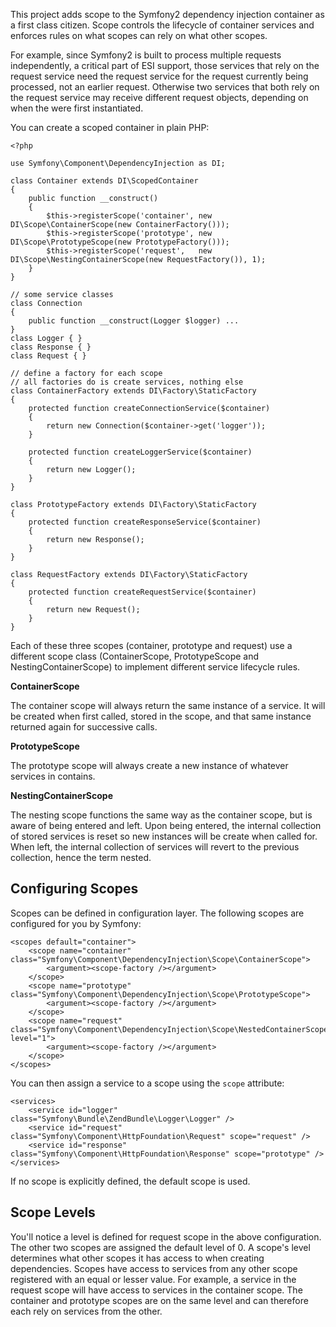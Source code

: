 This project adds scope to the Symfony2 dependency injection container as a
first class citizen. Scope controls the lifecycle of container services and
enforces rules on what scopes can rely on what other scopes.

For example, since Symfony2 is built to process multiple requests
independently, a critical part of ESI support, those services that rely on the
request service need the request service for the request currently being
processed, not an earlier request. Otherwise two services that both rely on
the request service may receive different request objects, depending on when
the were first instantiated.

You can create a scoped container in plain PHP:

    <?php

    use Symfony\Component\DependencyInjection as DI;

    class Container extends DI\ScopedContainer
    {
        public function __construct()
        {
            $this->registerScope('container', new DI\Scope\ContainerScope(new ContainerFactory()));
            $this->registerScope('prototype', new DI\Scope\PrototypeScope(new PrototypeFactory()));
            $this->registerScope('request',   new DI\Scope\NestingContainerScope(new RequestFactory()), 1);
        }
    }

    // some service classes
    class Connection
    {
        public function __construct(Logger $logger) ...
    }
    class Logger { }
    class Response { }
    class Request { }

    // define a factory for each scope
    // all factories do is create services, nothing else
    class ContainerFactory extends DI\Factory\StaticFactory
    {
        protected function createConnectionService($container)
        {
            return new Connection($container->get('logger'));
        }

        protected function createLoggerService($container)
        {
            return new Logger();
        }
    }

    class PrototypeFactory extends DI\Factory\StaticFactory
    {
        protected function createResponseService($container)
        {
            return new Response();
        }
    }

    class RequestFactory extends DI\Factory\StaticFactory
    {
        protected function createRequestService($container)
        {
            return new Request();
        }
    }

Each of these three scopes (container, prototype and request) use a different
scope class (ContainerScope, PrototypeScope and NestingContainerScope) to
implement different service lifecycle rules.

**ContainerScope**

The container scope will always return the same instance of a service. It will
be created when first called, stored in the scope, and that same instance
returned again for successive calls.

**PrototypeScope**

The prototype scope will always create a new instance of whatever services
in contains.

**NestingContainerScope**

The nesting scope functions the same way as the container scope, but is aware
of being entered and left. Upon being entered, the internal collection of
stored services is reset so new instances will be create when called for. When
left, the internal collection of services will revert to the previous
collection, hence the term nested.

Configuring Scopes
------------------

Scopes can be defined in configuration layer. The following scopes are
configured for you by Symfony:

    <scopes default="container">
        <scope name="container" class="Symfony\Component\DependencyInjection\Scope\ContainerScope">
            <argument><scope-factory /></argument>
        </scope>
        <scope name="prototype" class="Symfony\Component\DependencyInjection\Scope\PrototypeScope">
            <argument><scope-factory /></argument>
        </scope>
        <scope name="request" class="Symfony\Component\DependencyInjection\Scope\NestedContainerScope" level="1">
            <argument><scope-factory /></argument>
        </scope>
    </scopes>

You can then assign a service to a scope using the `scope` attribute:

    <services>
        <service id="logger" class="Symfony\Bundle\ZendBundle\Logger\Logger" />
        <service id="request" class="Symfony\Component\HttpFoundation\Request" scope="request" />
        <service id="response" class="Symfony\Component\HttpFoundation\Response" scope="prototype" />
    </services>

If no scope is explicitly defined, the default scope is used.

Scope Levels
------------

You'll notice a level is defined for request scope in the above configuration.
The other two scopes are assigned the default level of 0. A scope's level
determines what other scopes it has access to when creating dependencies.
Scopes have access to services from any other scope registered with an equal
or lesser value. For example, a service in the request scope will have access
to services in the container scope. The container and prototype scopes are on
the same level and can therefore each rely on services from the other.
